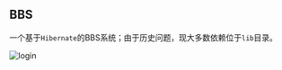 ## BBS
一个基于`Hibernate`的BBS系统；由于历史问题，现大多数依赖位于`lib`目录。

![login](http://oss-aliyun.codz.me/images/project/bbs/bbs-login.png)